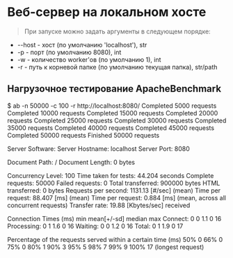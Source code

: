 # Веб-сервер на локальном хосте
> При запуске можно задать аргументы в следующем порядке:
- --host - хост (по умолчанию 'localhost'), str
- -p - порт (по умолчанию 8080), int
- -w - количество worker'ов (по умолчанию 1), int
- -r - путь к корневой папке (по умолчанию текущая папка), str/path

## Нагрузочное тестирование ApacheBenchmark

$ ab -n 50000 -c 100 -r http://localhost:8080/
Completed 5000 requests
Completed 10000 requests
Completed 15000 requests
Completed 20000 requests
Completed 25000 requests
Completed 30000 requests
Completed 35000 requests
Completed 40000 requests
Completed 45000 requests
Completed 50000 requests
Finished 50000 requests


Server Software:
Server Hostname:        localhost
Server Port:            8080

Document Path:          /
Document Length:        0 bytes

Concurrency Level:      100
Time taken for tests:   44.204 seconds
Complete requests:      50000
Failed requests:        0
Total transferred:      900000 bytes
HTML transferred:       0 bytes
Requests per second:    1131.13 [#/sec] (mean)
Time per request:       88.407 [ms] (mean)
Time per request:       0.884 [ms] (mean, across all concurrent requests)
Transfer rate:          19.88 [Kbytes/sec] received

Connection Times (ms)
              min  mean[+/-sd] median   max
Connect:        0    0   1.1      0      16
Processing:     0    1   1.6      0      16
Waiting:        0    0   1.2      0      16
Total:          0    1   1.9      0      17

Percentage of the requests served within a certain time (ms)
  50%      0
  66%      0
  75%      0
  80%      1
  90%      3
  95%      5
  98%      7
  99%      9
 100%     17 (longest request)
